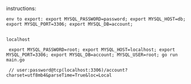 
instructions:

    env to export: export MYSQL_PASSWORD=password; export MYSQL_HOST=db; export MYSQL_PORT=3306; export MYSQL_DB=account;


    localhost

     export MYSQL_PASSWORD=root; export MYSQL_HOST=localhost; export MYSQL_PORT=3306; export MYSQL_DB=account; MYSQL_USER=root; go run main.go

     // user:password@tcp(localhost:3306)/account?charset=utf8mb4&parseTime=True&loc=Local 

